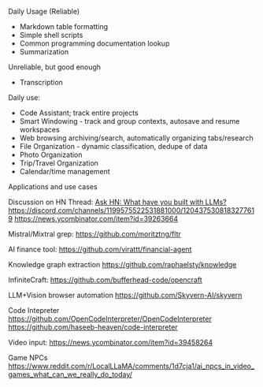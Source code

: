 Daily Usage (Reliable)
* Markdown table formatting
* Simple shell scripts
* Common programming documentation lookup
* Summarization

Unreliable, but good enough
* Transcription


Daily use:
* Code Assistant; track entire projects
* Smart Windowing - track and group contexts, autosave and resume workspaces
* Web browsing archiving/search, automatically organizing tabs/research
* File Organization - dynamic classification, dedupe of data
* Photo Organization
* Trip/Travel Organization
* Calendar/time management



Applications and use cases

Discussion on HN Thread: [Ask HN: What have you built with LLMs?](https://news.ycombinator.com/item?id=39263664)
https://discord.com/channels/1199575522531881000/1204375308183277619
https://news.ycombinator.com/item?id=39263664

Mistral/Mixtral grep:
https://github.com/moritztng/fltr

AI finance tool:
https://github.com/virattt/financial-agent

Knowledge graph extraction
https://github.com/raphaelsty/knowledge

InfiniteCraft:
https://github.com/bufferhead-code/opencraft

LLM+Vision browser automation
https://github.com/Skyvern-AI/skyvern

Code Intepreter
https://github.com/OpenCodeInterpreter/OpenCodeInterpreter
https://github.com/haseeb-heaven/code-interpreter

Video input:
https://news.ycombinator.com/item?id=39458264

Game NPCs
https://www.reddit.com/r/LocalLLaMA/comments/1d7cja1/ai_npcs_in_video_games_what_can_we_really_do_today/